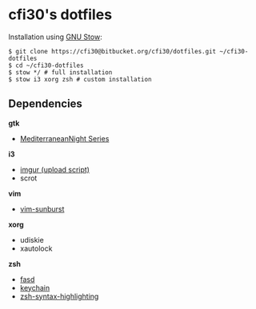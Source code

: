 cfi30's dotfiles
================

Installation using [GNU Stow](http://www.gnu.org/software/stow/):
```
$ git clone https://cfi30@bitbucket.org/cfi30/dotfiles.git ~/cfi30-dotfiles
$ cd ~/cfi30-dotfiles
$ stow */ # full installation
$ stow i3 xorg zsh # custom installation
```

Dependencies
------------

**gtk**
- [MediterraneanNight Series](http://gnome-look.org/content/show.php/MediterraneanNight+Series?content=156782)

**i3**
- [imgur (upload script)](http://imgur.com/tools/imgurbash.sh)
- scrot

**vim**
- [vim-sunburst](https://github.com/sickill/vim-sunburst)

**xorg**
- udiskie
- xautolock

**zsh**
- [fasd](https://github.com/clvv/fasd)
- [keychain](https://github.com/funtoo/keychain)
- [zsh-syntax-highlighting](https://github.com/zsh-users/zsh-syntax-highlighting)

